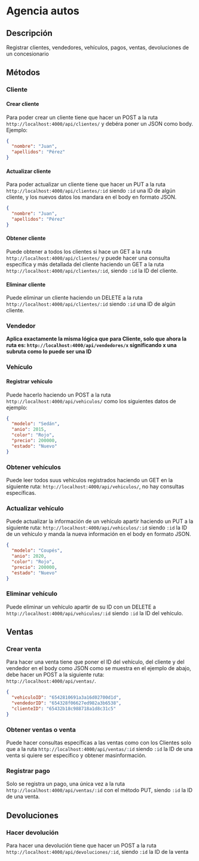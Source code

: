 # Agencia autos

## Descripción
Registrar clientes, vendedores, vehículos, pagos, ventas, devoluciones de un concesionario

## Métodos

### Cliente

#### Crear cliente
Para poder crear un cliente tiene que hacer un POST a la ruta `http://localhost:4000/api/clientes/` y debéra poner un JSON como body.
Ejemplo:
```json
{
  "nombre": "Juan",
  "apellidos": "Pérez"
}
```

#### Actualizar cliente
Para poder actualizar un cliente tiene que hacer un PUT a la ruta `http://localhost:4000/api/clientes/:id` siendo `:id` una ID de algún cliente, y los nuevos datos los mandara en el body en formato JSON.
```json
{
  "nombre": "Juan",
  "apellidos": "Pérez"
}
```

#### Obtener cliente
Puede obtener a todos los clientes si hace un GET a la ruta `http://localhost:4000/api/clientes/` y puede hacer una consulta específica y más detallada del cliente haciendo un GET a la ruta `http://localhost:4000/api/clientes/:id`, siendo `:id` la ID del cliente.

#### Eliminar cliente
Puede eliminar un cliente haciendo un DELETE a la ruta `http://localhost:4000/api/clientes/:id` siendo `:id` una ID de algún cliente.

### Vendedor

**Aplica exactamente la misma lógica que para Cliente, solo que ahora la ruta es: `http://localhost:4000/api/vendedores/x` significando x una subruta como lo puede ser una ID**

### Vehículo

#### Registrar vehículo
Puede hacerlo haciendo un POST a la ruta `http://localhost:4000/api/vehiculos/` como los siguientes datos de ejemplo:
```json
{
  "modelo": "Sedán",
  "anio": 2015,
  "color": "Rojo",
  "precio": 200000,
  "estado": "Nuevo"
}
```

### Obtener vehículos
Puede leer todos suus vehículos registrados haciendo un GET en la siguiente ruta: `http://localhost:4000/api/vehiculos/`, no hay consultas específicas.

### Actualizar vehículo
Puede actualizar la información de un vehículo apartir haciendo un PUT a la siguiente ruta: `http://localhost:4000/api/vehiculos/:id` siendo `:id` la ID de un vehículo y manda la nueva información en el body en formato JSON.
```json
{
  "modelo": "Coupés",
  "anio": 2020,
  "color": "Rojo",
  "precio": 200000,
  "estado": "Nuevo"
}
```

### Eliminar vehículo
Puede eliminar un vehículo apartir de su ID con un DELETE a `http://localhost:4000/api/vehiculos/:id` siendo `:id` la ID del vehículo.

## Ventas

### Crear venta
Para hacer una venta tiene que poner el ID del vehículo, del cliente y del vendedor en el body como JSON como se muestra en el ejemplo de abajo, debe hacer un POST a la siguiente ruta: `http://localhost:4000/api/ventas/`.
```json
{
  "vehiculoID": "6542810691a3a16d02700d1d",
  "vendedorID": "654328f06627ed982a3b6538",
  "clienteID": "65432b18c988718a1d8c31c5"
}
```

### Obtener ventas o venta
Puede hacer consultas específicas a las ventas como con los Clientes solo que a la ruta `http://localhost:4000/api/ventas/:id` siendo `:id` la ID de una venta si quiere ser específico y obtener masinformación.

### Registrar pago
Solo se registra un pago, una única vez a la ruta `http://localhost:4000/api/ventas/:id` con el método PUT, siendo `:id` la ID de una venta.

## Devoluciones

### Hacer devolución
Para hacer una devolución tiene que hacer un POST a la ruta `http://localhost:4000/api/devoluciones/:id`, siendo `:id` la ID de la venta 
